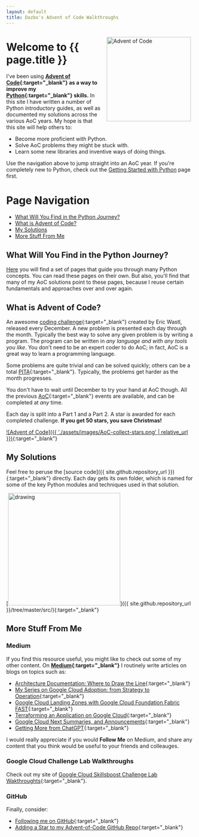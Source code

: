 ```yaml
---
layout: default
title: Dazbo's Advent of Code Walkthroughs
---
```

<img src="{{'/assets/images/AoC-tree.png' | relative_url }}" alt="Advent of Code" style="margin:15px 10px 10px 15px; float: right; width:225px" />

# Welcome to {{ page.title }}

I've been using **[Advent of Code](https://adventofcode.com/){:target="_blank"} as a way to improve my [Python](https://www.python.org/){:target="_blank"} skills.** 
In this site I have written a number of Python introductory guides, as well as documented my solutions across the various AoC years. 
My hope is that this site will help others to:

- Become more proficient with Python.
- Solve AoC problems they might be stuck with.
- Learn some new libraries and inventive ways of doing things.

Use the navigation above to jump straight into an AoC year. If you're completely new to Python, check out the [Getting Started with Python](python/) page first.

# Page Navigation

- [What Will You Find in the Python Journey?](#what-will-you-find-in-the-python-journey)
- [What is Advent of Code?](#what-is-advent-of-code)
- [My Solutions](#my-solutions)
- [More Stuff From Me](#more-stuff-from-me)

## What Will You Find in the Python Journey?

[Here](/python) you will find a set of pages that guide you through many Python concepts. You can read these pages on their own.  But also, you'll find that many of my AoC solutions point to these pages, because I reuse certain fundamentals and approaches over and over again.

## What is Advent of Code?

An awesome [coding challenge](https://adventofcode.com/2021/about){:target="_blank"} created by Eric Wastl,
released every December. A new problem is presented each day through the month. 
Typically the best way to solve any given problem is by writing a program.
The program can be written in _any language and with any tools you like_.
You don't need to be an expert coder to do AoC; in fact, AoC is a great way to learn a programming language.

Some problems are quite trivial and can be solved quickly; 
others can be a total [PITA](https://acronyms.thefreedictionary.com/PITA){:target="_blank"}.
Typically, the problems get harder as the month progresses.

You don't have to wait until December to try your hand at AoC though. 
All the previous [AoC](https://adventofcode.com/2021/events){:target="_blank"} events are available, and can be completed at _any_ time.

Each day is split into a Part 1 and a Part 2.  A star is awarded for each completed challenge.
**If you get 50 stars, you save Christmas!**

[![Advent of Code]({{ './assets/images/AoC-collect-stars.png' | relative_url }})](https://adventofcode.com/2021/about){:target="_blank"}

## My Solutions

Feel free to peruse the [source code]({{ site.github.repository_url }}){:target="_blank"} directly.
Each day gets its own folder, which is named for some of the key Python modules and techniques used in that solution.

[<img src="{{ './assets/images/AoC_src_folders.png' | relative_url }}" alt="drawing" style="width:300px;"/>]({{ site.github.repository_url }}/tree/master/src/){:target="_blank"}

## More Stuff From Me

### Medium

If you find this resource useful, you might like to check out some of my other content. On **[Medium](https://medium.com/@derailed.dash){:target="_blank"}** I routinely write articles on blogs on topics such as:

- [Architecture Documentation: Where to Draw the Line](https://medium.com/@derailed.dash/architecture-documentation-where-to-draw-the-line-df73fb5ca85c){:target="_blank"}
- [My Series on Google Cloud Adoption: from Strategy to Operation](https://medium.com/google-cloud/google-cloud-adoption-for-the-enterprise-from-strategy-to-operation-part-0-overview-9091f5a1ddfc){:target="_blank"}
- [Google Cloud Landing Zones with Google Cloud Foundation Fabric FAST](https://medium.com/google-cloud/google-cloud-landing-zone-with-terraform-and-cloud-foundation-fabric-fast-part-1-2c7634ac31fd){:target="_blank"}
- [Terraforming an Application on Google Cloud](https://medium.com/google-cloud/a-sample-application-using-terraform-on-google-cloud-2405c598a60a){:target="_blank"}
- [Google Cloud Next Summaries, and Announcements](https://medium.com/google-cloud/google-next-2023-experience-and-favourite-sessions-fb00add5f59e){:target="_blank"}
- [Getting More from ChatGPT](https://medium.com/@derailed.dash/a-couple-of-tools-to-get-more-from-chatgpt-7847e21aac05){:target="_blank"}

I would really appreciate if you would **Follow Me** on Medium, and share any content that you think would be useful to your friends and colleauges.

### Google Cloud Challenge Lab Walkthroughs

Check out my site of [Google Cloud Skillsboost Challenge Lab Wakthroughts](https://derailed-dash.github.io/gcp-challenge-labs/){:target="_blank"}.

### GitHub

Finally, consider:

- [Following me on GitHub](https://github.com/derailed-dash){:target="_blank"}
- [Adding a Star to my Advent-of-Code GitHub Repo](https://github.com/derailed-dash/Advent-of-Code){:target="_blank"}
